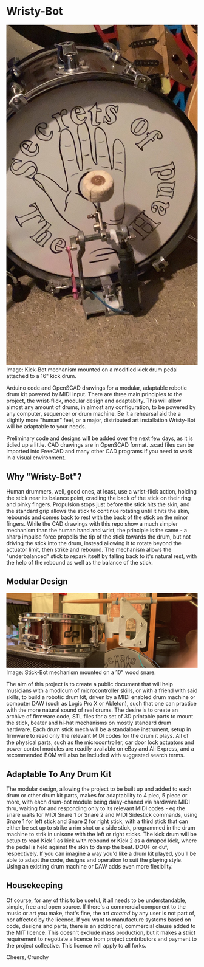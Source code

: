 # Wristy-Bot
![Kick-Bot mechanism mounted on a modified kick drum pedal attached to a 16" kick drum](./Mechanisms/Kick-Bot/IMG_6734.JPG)
Image: Kick-Bot mechanism mounted on a modified kick drum pedal attached to a 16" kick drum.
 
Arduino code and OpenSCAD drawings for a modular, adaptable robotic drum kit powered by MIDI input. There are three main principles to the project, the wrist-flick, modular design and adaptablity. This will allow almost any amount of drums, in almost any configuration, to be powered by any computer, sequencer or drum machine. Be it a rehearsal aid the a slightly more "human" feel, or a major, distributed art installation Wristy-Bot will be adaptable to your needs.

Preliminary code and designs will be added over the next few days, as it is tidied up a little. CAD drawings are in OpenSCAD format. .scad files can be imported into FreeCAD and many other CAD programs if you need to work in a visual environment.

## Why "Wristy-Bot"?
Human drummers, well, good ones, at least, use a wrist-flick action, holding the stick near its balance point, cradling the back of the stick on their ring and pinky fingers. Propulsion stops just before the stick hits the skin, and the standard grip allows the stick to continue rotating until it hits the skin, rebounds and comes back to rest with the back of the stick on the minor fingers. While the CAD drawings with this repo show a much simpler mechanism than the human hand and wrist, the principle is the same - a sharp impulse force propells the tip of the stick towards the drum, but not driving the stick into the drum, instead allowing it to rotate beyond the actuator limit, then strike and rebound. The mechanism allows the "underbalanced" stick to repark itself by falling back to it's natural rest, with the help of the rebound as well as the balance of the stick.

## Modular Design
![Stick-Bot mechanism mounted on a 10" wood snare.](./img/IMG_6785.JPG)
Image: Stick-Bot mechanism mounted on a 10" wood snare.

The aim of this project is to create a public document that will help musicians with a modicum of microcontroller skills, or with a friend with said skills, to build a robotic drum kit, driven by a MIDI enabled drum machine or computer DAW (such as Logic Pro X or Ableton), such that one can practice with the more natural sound of real drums. The desire is to create an archive of firmware code, STL files for a set of 3D printable parts to mount the stick, beater and hi-hat mechanisms on mostly standard drum hardware. Each drum stick mech will be a standalone instrument, setup in firmware to read only the relevant MIDI codes for the drum it plays. All of the physical parts, such as the microcontroller, car door lock actuators and power control modules are readily available on eBay and Ali Express, and a recommended BOM will also be included with suggested search terms.

## Adaptable To Any Drum Kit
The modular design, allowing the project to be built up and added to each drum or other drum kit parts, makes for adaptability to 4 piec, 5 piece or more, with each drum-bot module being daisy-chaned via hardware MIDI thru, waiting for and responding only to its relevant MIDI codes - eg the snare waits for MIDI Snare 1 or Snare 2 and MIDI Sidestick commands, using Snare 1 for left stick and Snare 2 for right stick, with a third stick that can either be set up to strike a rim shot or a side stick, programmed in the drum machine to strik in unisone with the left or right sticks. The kick drum will be setup to read Kick 1 as kick with rebound or Kick 2 as a dmaped kick, where the pedal is held against the skin to damp the beat. DOOF or duf, respectively. If you can imagine a way you'd like a drum kit played, you'll be able to adapt the code, designs and operation to suit the playing style. Using an existing drum machine or DAW adds even more flexibilty.

## Housekeeping
Of course, for any of this to be useful, it all needs to be understandable, simple, free and open source. If there's a commercial component to the music or art you make, that's fine, the art *created* by any user is not part of, nor affected by the licence. If you want to manufacture systems based on code, designs and parts, there is an additional, commercial clause added to the MIT licence. This doesn't exclude mass production, but it makes a strict requirement to negotiate a licence from project contributors and payment to the project collective. This licence will apply to all forks.

Cheers,
Crunchy
